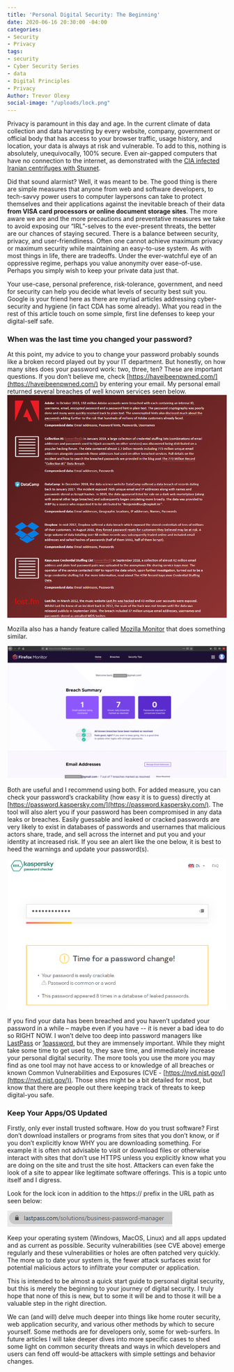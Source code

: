 ```yaml
---
title: 'Personal Digital Security: The Beginning'
date: 2020-06-16 20:30:00 -04:00
categories:
- Security
- Privacy
tags:
- security
- Cyber Security Series
- data
- Digital Principles
- Privacy
Author: Trevor Olexy
social-image: "/uploads/lock.png"
---
```


Privacy is paramount in this day and age. In the current climate of data collection and data harvesting by every website, company, government or official body that has access to your browser traffic, usage history, and location, your data is always at risk and vulnerable. To add to this, nothing is absolutely, unequivocally, 100% secure. Even air-gapped computers that have no connection to the internet, as demonstrated with the [CIA infected Iranian centrifuges with Stuxnet](https://www.wired.com/2014/11/countdown-to-zero-day-stuxnet/).

Did that sound alarmist? Well, it was meant to be. The good thing is there are simple measures that anyone from web and software developers,  to tech-savvy power users to computer laypersons can take to protect themselves and their applications against the inevitable breach of their data **from VISA card processors or online document storage sites**. The more aware we are and the more precautions and preventative measures we take to avoid exposing our “IRL”-selves to the ever-present threats, the better are our chances of staying secured. There is a balance between security, privacy, and user-friendliness. Often one cannot achieve maximum privacy or maximum security while maintaining an easy-to-use system. As with most things in life, there are tradeoffs. Under the ever-watchful eye of an oppressive regime, perhaps you value anonymity over ease-of-use. Perhaps you simply wish to keep your private data just that.

Your use-case, personal preference, risk-tolerance, government, and need for security can help you decide what levels of security best suit you. Google is your friend here as there are myriad articles addressing cyber-security and hygiene (in fact CDA has some already). What you read in the rest of this article touch on some simple, first line defenses to keep your digital-self safe.

### When was the last time you changed your password?

At this point, my advice to you to change your password probably sounds like a broken record played out by your IT department. But honestly, on how many sites does your password work: two, three, ten? These are important questions. If you don’t believe me, check [https://haveibeenpwned.com/](https://haveibeenpwned.com/) by entering your email. My personal email returned several breaches of well known services seen below.![breaches.png](/uploads/breaches.png)

Mozilla also has a handy feature called [Mozilla Monitor](https://monitor.firefox.com/user/dashboard) that does something similar.

![mozilla.png](/uploads/mozilla.png)

Both are useful and I recommend using both. For added measure, you can check your password’s crackability (how easy it is to guess) directly at [https://password.kaspersky.com/](https://password.kaspersky.com/). The tool will also alert you if your password has been compromised in any data leaks or breaches. Easily guessable and leaked or cracked passwords are very likely to exist in databases of passwords and usernames that malicious actors share, trade, and sell across the internet and put you and your identity at increased risk. If you see an alert like the one below, it is best to heed the warnings and update your password(s).

![kaspersky.png](/uploads/kaspersky.png)

If you find your data has been breached and you haven’t updated your password in a while – maybe even if you have -- it is never a bad idea to do so RIGHT NOW. I won’t delve too deep into password managers like [LastPass](https://www.lastpass.com/solutions/business-password-manager) or [1password](https://1password.com/), but they are immensely important. While they might take some time to get used to, they save time, and immediately increase your personal digital security. The more tools you use the more you may find as one tool may not have access to or knowledge of all breaches or known Common Vulnerabilities and Exposures (CVE - [https://nvd.nist.gov/](https://nvd.nist.gov/)). Those sites might be a bit detailed for most, but know that there are people out there keeping track of threats to keep digital-you safe.

### Keep Your Apps/OS Updated

Firstly, only ever install trusted software. How do you trust software? First don’t download installers or programs from sites that you don’t know, or if you don’t explicitly know WHY you are downloading something. For example it is often not advisable to visit or download files or otherwise interact with sites that don’t use HTTPS unless you explicitly know what you are doing on the site and trust the site host. Attackers can even fake the look of a site to appear like legitimate software offerings. This is a topic unto itself and I digress.

Look for the lock icon in addition to the https:// prefix in the URL path as seen below:

![https.png](/uploads/https.png)

Keep your operating system (Windows, MacOS, Linux) and all apps updated and as current as possible. Security vulnerabilities (see CVE above) emerge regularly and these vulnerabilities or holes are often patched very quickly. The more up to date your system is, the fewer attack surfaces exist for potential malicious actors to infiltrate your computer or application.

This is intended to be almost a quick start guide to personal digital security, but this is merely the beginning to your journey of digital security. I truly hope that none of this is new, but to some it will be and to those it will be a valuable step in the right direction.

We can (and will) delve much deeper into things like home router security, web application security, and various other methods by which to secure yourself. Some methods are for developers only, some for web-surfers. In future articles I will take deeper dives into more specific cases to shed some light on common security threats and ways in which developers and users can fend off would-be attackers with simple settings and behavior changes.